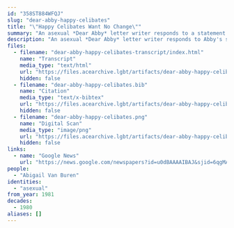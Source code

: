 ```yaml
---
id: "358ST884WFQJ"
slug: "dear-abby-happy-celibates"
title: "\"Happy Celibates Want No Change\""
summary: "An asexual *Dear Abby* letter writer responds to a statement Abby made about abstinence"
description: "An asexual *Dear Abby* letter writer responds to Abby's statement that \"no healthy normal man (or woman) is supposed to be 'happy' in abstinence\""
files:
  - filename: "dear-abby-happy-celibates-transcript/index.html"
    name: "Transcript"
    media_type: "text/html"
    url: "https://files.acearchive.lgbt/artifacts/dear-abby-happy-celibates/dear-abby-happy-celibates-transcript/index.html"
    hidden: false
  - filename: "dear-abby-happy-celibates.bib"
    name: "Citation"
    media_type: "text/x-bibtex"
    url: "https://files.acearchive.lgbt/artifacts/dear-abby-happy-celibates/dear-abby-happy-celibates.bib"
    hidden: false
  - filename: "dear-abby-happy-celibates.png"
    name: "Digital Scan"
    media_type: "image/png"
    url: "https://files.acearchive.lgbt/artifacts/dear-abby-happy-celibates/dear-abby-happy-celibates.png"
    hidden: false
links:
  - name: "Google News"
    url: "https://news.google.com/newspapers?id=u0dBAAAAIBAJ&sjid=6qgMAAAAIBAJ&pg=6478%2C148486"
people:
  - "Abigail Van Buren"
identities:
  - "asexual"
from_year: 1981
decades:
  - 1980
aliases: []
---
```

